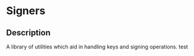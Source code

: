 # Signers

## Description
A library of utilities which aid in handling keys and signing operations.
test
